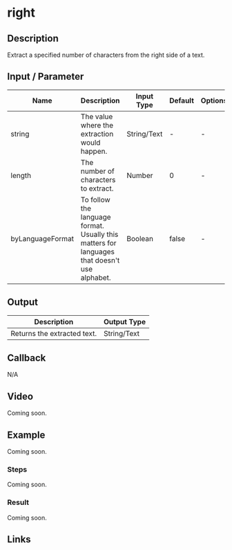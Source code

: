 # right

## Description

Extract a specified number of characters from the right side of a text.

## Input / Parameter

| Name | Description | Input Type | Default | Options | Required |
| ------ | ------ | ------ | ------ | ------ | ------ |
| string | The value where the extraction would happen. | String/Text | - | - | Yes |
| length | The number of characters to extract. | Number | 0 | - | Yes |
| byLanguageFormat | To follow the language format. Usually this matters for languages that doesn't use alphabet. | Boolean | false | - | No |

## Output

| Description | Output Type |
| ------ | ------ |
| Returns the extracted text. | String/Text |

## Callback

N/A

## Video

Coming soon.

## Example

Coming soon.

### Steps

Coming soon.

### Result

Coming soon.

## Links